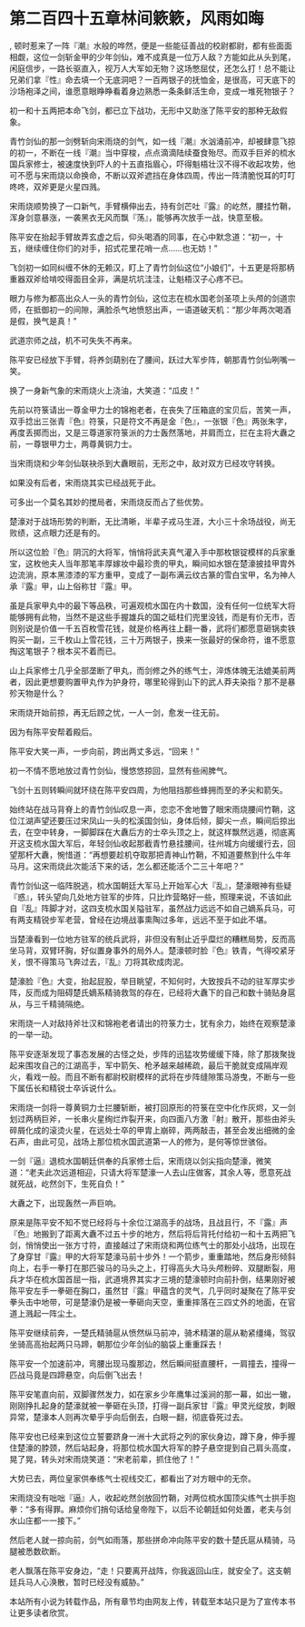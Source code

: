 # 第二百四十五章林间簌簌，风雨如晦
,  顿时惹来了一阵『潮』水般的哗然，便是一些能征善战的校尉都尉，都有些面面相觑，这位一剑斩金甲的少年剑仙，难不成真是一位万人敌？方能如此从头到尾，闲庭信步，一路长驱直入，视万人大军如无物？这场憋屈仗，还怎么打！总不能让兄弟们拿『性』命去填一个无底洞吧？一百两银子的抚恤金，是很高，可天底下的沙场袍泽之间，谁愿意眼睁睁看着身边熟悉一条条鲜活生命，变成一堆死物银子？
   初一和十五两把本命飞剑，都已立下战功，无形中又助涨了陈平安的那种无敌假象。
   青竹剑仙的那一剑劈斩向宋雨烧的剑气，如一线『潮』水汹涌前冲，却被肆意飞掠的初一，不断在一线『潮』当中穿梭，点点滴滴陆续蚕食殆尽。而双手巨斧的梳水国兵家修士，被速度快到吓人的十五直指眉心，吓得魁梧壮汉不得不收起攻势，他可不愿与宋雨烧以命换命，不断以双斧遮挡在身体四周，传出一阵清脆悦耳的叮叮咚咚，双斧更是火星四溅。
   宋雨烧顺势换了一口新气，手臂横伸出去，持有剑芒吐『露』的屹然，腰挂竹鞘，浑身剑意暴涨，一袭黑衣无风而飘『荡』，能够再次放手一战，快意至极。
   陈平安在抬起手臂故弄玄虚之后，仰头喝酒的同事，在心中默念道：“初一，十五，继续缠住你们的对手，招式花里花哨一点……也无妨！”
   飞剑初一如同纠缠不休的无赖汉，盯上了青竹剑仙这位“小娘们”，十五更是将那柄重器双斧给啃咬得面目全非，满是坑坑洼洼，让魁梧汉子心疼不已。
   眼力与修为都高出众人一头的青竹剑仙，这位志在梳水国老剑圣项上头颅的剑道宗师，在抵御初一的间隙，满脸杀气地愤怒出声，一语道破天机：“那少年两次喝酒是假，换气是真！”
   武道宗师之战，机不可失失不再来。
   陈平安已经放下手臂，将养剑葫别在了腰间，跃过大军步阵，朝那青竹剑仙咧嘴一笑。
   换了一身新气象的宋雨烧火上浇油，大笑道：“瓜皮！”
   先前以符箓请出一尊金甲力士的锦袍老者，在丧失了压箱底的宝贝后，苦笑一声，双手捻出三张青『色』符箓，只是符文不再是金『色』，一张银『色』两张朱字，再度丢掷而出，又是三尊道家符箓派的力士轰然落地，并肩而立，拦在主将大纛之前，一尊银甲力士，两尊黄铜力士。
   当宋雨烧和少年剑仙联袂杀到大纛眼前，无形之中，敌对双方已经攻守转换。
   如果没有后者，宋雨烧其实已经战死于此。
   可多出一个莫名其妙的搅局者，宋雨烧反而占了些优势。
   楚濠对于战场形势的判断，无比清晰，半辈子戎马生涯，大小三十余场战役，尚无败绩，这点眼力还是有的。
   所以这位脸『色』阴沉的大将军，悄悄将武夫真气灌入手中那枚银锭模样的兵家重宝，这枚他夫人当年那笔丰厚嫁妆中最珍贵的甲丸，瞬间如水银在楚濠披挂甲胄外边流淌，原本黑漆漆的军方重甲，变成了一副布满云纹古篆的雪白宝甲，名为神人承『露』甲，山上俗称甘『露』甲。
   虽是兵家甲丸中的最下等品秩，可遍观梳水国在内十数国，没有任何一位统军大将能够拥有此物，当然不是这些手握雄兵的国之砥柱们兜里没钱，而是有价无市，否则别说是价值一千五百枚雪花钱，就是价格再往上翻一番，武将们都愿意砸锅卖铁购买一副，三千枚山上雪花钱，三十万两银子，换来一张最好的保命符，谁不愿意掏这笔银子？根本买不着而已。
   山上兵家修士几乎全部垄断了甲丸，而剑修之外的练气士，淬炼体魄无法媲美前两者，因此更想要购置甲丸作为护身符，哪里轮得到山下的武人莽夫染指？那不是暴殄天物是什么？
   宋雨烧开始前掠，再无后顾之忧，一人一剑，愈发一往无前。
   因为有陈平安帮着殿后。
   陈平安大笑一声，一步向前，跨出两丈多远，“回来！”
   初一不情不愿地放过青竹剑仙，慢悠悠掠回，显然有些闹脾气。
   飞剑十五则转瞬间就环绕在陈平安四周，为他阻挡那些蜂拥而至的矛尖和箭矢。
   始终站在战马背脊上的青竹剑仙叹息一声，恋恋不舍地瞥了眼宋雨烧腰间竹鞘，这位江湖声望还要压过宋凤山一头的松溪国剑仙，身体后倾，脚尖一点，瞬间后掠出去，在空中转身，一脚脚踩在大纛后方的士卒头顶之上，就这样飘然远遁，彻底离开这支梳水国大军后，年轻剑仙收起那截青竹悬挂腰间，往州城方向缓缓行去，回望那杆大纛，惋惜道：“再想要趁机夺取那把青神山竹鞘，不知道要熬到什么牛年马月。这宋雨烧此次能活下来的话，怎么都还能活个二三十年吧？”
   青竹剑仙这一临阵脱逃，梳水国朝廷大军马上开始军心大『乱』，楚濠眼神有些疑『惑』，转头望向几处地方驻军的步阵，只比炸营略好一些，照理来说，不该如此自『乱』阵脚才对，这四支梳水国关隘驻军，虽然战力远远不如自己嫡系兵马，可有两支精锐步军老营，曾经在边境战事熏陶过多年，远远不至于如此不堪。
   当楚濠看到一位地方驻军的统兵武将，非但没有制止近乎糜烂的糟糕局势，反而高坐马背，双臂环胸，好似置身事外的局外人。楚濠顿时脸『色』铁青，气得咬紧牙关，恨不得策马飞奔过去，『乱』刀将其砍成肉泥。
   楚濠脸『色』大变，抬起屁股，举目眺望，不知何时，大致按兵不动的驻军厚实步阵，反而成为阻碍楚氏嫡系精骑救驾的存在，已经将大纛下的自己和数十骑贴身扈从，与三千精骑隔绝。
   宋雨烧一人对敌持斧壮汉和锦袍老者请出的符箓力士，犹有余力，始终在观察楚濠的一举一动。
   陈平安逐渐发现了事态发展的古怪之处，步阵的迅猛攻势缓缓下降，除了那拨聚拢起来围攻自己的江湖高手，军中箭矢、枪矛越来越稀疏，最后干脆就变成隔岸观火，看戏一般。而且不断有都尉校尉模样的武将在步阵缝隙策马游曳，不断与一些下属伍长和精锐士卒诉说什么。
   宋雨烧一剑将一尊黄铜力士拦腰斩断，被打回原形的符箓在空中化作灰烬，又一剑划过两柄巨斧，一长串火星绚烂炸裂开来，向四面八方激『射』散开，那些由斧头碎屑化成的滚烫火星，在远处士卒的甲胄上崩碎，两两敲击，甚至会发出细微的金石声，由此可见，战场上那位梳水国武道第一人的修为，是何等惊世骇俗。
   一剑『逼』退梳水国朝廷供奉的兵家修士后，宋雨烧以剑尖指向楚濠，微笑道：“老夫此次远道相迎，只请大将军楚濠一人去山庄做客，其余人等，愿意死战就死战，屹然剑下，生死自负！”
   大纛之下，出现轰然一声巨响。
   原来是陈平安不知不觉已经将与十余位江湖高手的战场，且战且行，不『露』声『色』地搬到了距离大纛不过五十步的地方，然后将后背托付给初一和十五两把飞剑，悄悄使出一张方寸符，直接越过了宋雨烧和两位练气士的那处小战场，出现在了身穿甘『露』甲的大将军楚濠马前十步外！一个箭步，重重踏地，然后身形倾斜向上，右手一拳打在那匹骏马的马头之上，打得高头大马头颅粉碎、双腿断裂，用兵才华在梳水国首屈一指，武道境界其实才三境的楚濠顿时向前扑倒，结果刚好被陈平安左手一拳砸在胸口，虽然甘『露』甲蕴含的灵气，几乎同时凝聚在了陈平安拳头击中地带，可是楚濠仍是被一拳砸向天空，重重摔落在三四丈外的地面，在官道上溅起一阵尘土。
   陈平安继续前奔，一楚氏精骑扈从愤然纵马前冲，骑术精湛的扈从勒紧缰绳，驾驭坐骑高高抬起两只马蹄，朝那位少年剑仙的脑袋上重重踩去！
   陈平安一个加速前冲，弯腰出现马腹那边，然后瞬间挺直腰杆，一肩撞去，撞得一匹战马竟是四蹄悬空，向后倒飞出去！
   陈平安笔直向前，双脚骤然发力，如在家乡少年鹰隼过溪涧的那一幕，如出一辙，刚刚挣扎起身的楚濠就被一拳砸在头顶，打得一副兵家甘『露』甲灵光绽放，刺眼异常，楚濠本人则再次晕乎乎向后倒去，白眼一翻，彻底昏死过去。
   陈平安也已经来到这位立誓要跻身一洲十大武将之列的家伙身边，蹲下身，伸手握住楚濠的脖颈，然后站起身，将那位梳水国大将军的脖子悬空提到自己肩头高度，晃了晃，转头对宋雨烧笑道：“宋老前辈，抓住他了！”
   大势已去，两位皇家供奉练气士视线交汇，都看出了对方眼中的无奈。
   宋雨烧没有咄咄『逼』人，收起屹然剑放回竹鞘，对两位梳水国顶尖练气士拱手抱拳：“多有得罪。麻烦你们捎句话给皇帝陛下，以后不论朝廷如何处置，老夫与剑水山庄都一一接下。”
   然后老人就一掠向前，剑气如雨落，那些拼命冲向陈平安的数十楚氏扈从精骑，马腿被悉数砍断。
   老人飘落在陈平安身边，“走！只要离开战阵，你我返回山庄，就安全了。这支朝廷兵马人心涣散，暂时已经没有威胁。”
  本站所有小说为转载作品，所有章节均由网友上传，转载至本站只是为了宣传本书让更多读者欣赏。